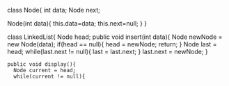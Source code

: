 class Node{
  int data;
  Node next;

  Node(int data){
  this.data=data;
  this.next=null;
  }
}

class LinkedList{
  Node head;
  public void insert(int data){
    Node newNode = new Node(data);
    if(head == null){
       head = newNode;
       return;
       }
       Node last = head;
       while(last.next != null){
          last = last.next;
        }
        last.next = newNode;
    }

    public void display(){
      Node current = head;
      while(current != null){
      
